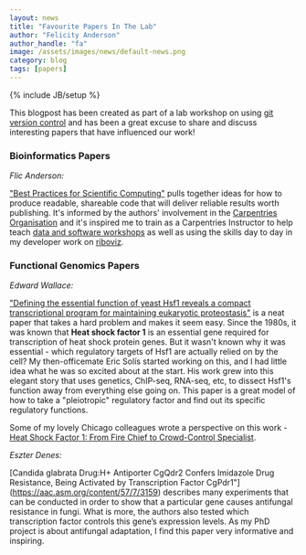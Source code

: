 ```yaml
---
layout: news
title: "Favourite Papers In The Lab"
author: "Felicity Anderson"
author_handle: "fa"
image: /assets/images/news/default-news.png
category: blog
tags: [papers]
---
```

{% include JB/setup %}

This blogpost has been created as part of a lab workshop on using [git version control](https://en.wikipedia.org/wiki/Git) and has been a great excuse to share and discuss interesting papers that have influenced our work!

### Bioinformatics Papers

*Flic Anderson:*

["Best Practices for Scientific Computing"](https://doi.org/10.1371/journal.pbio.1001745) pulls together ideas for how to produce readable, shareable code that will deliver reliable results worth publishing. It's informed by the authors' involvement in the [Carpentries Organisation](https://carpentries.org/) and it's inspired me to train as a Carpentries Instructor to help teach [data and software workshops](https://edcarp.github.io/) as well as using the skills day to day in my developer work on [riboviz](https://github.com/riboviz/riboviz).


### Functional Genomics Papers

*Edward Wallace:*

["Defining the essential function of yeast Hsf1 reveals a compact transcriptional program for maintaining eukaryotic proteostasis"](https://dx.doi.org/10.1016%2Fj.molcel.2016.05.014) is a neat paper that takes a hard problem and makes it seem easy. Since the 1980s, it was known that **Heat shock factor 1** is an essential gene required for transcription of heat shock protein genes. But it wasn't known why it was essential - which regulatory targets of Hsf1 are actually relied on by the cell? My then-officemate Eric Solís started working on this, and I had little idea what he was so excited about at the start. His work grew into this elegant story that uses genetics, ChIP-seq, RNA-seq, etc, to dissect Hsf1's function away from everything else going on. This paper is a great model of how to take a "pleiotropic" regulatory factor and find out its specific regulatory functions.

Some of my lovely Chicago colleagues wrote a perspective on this work - [Heat Shock Factor 1: From Fire Chief to Crowd-Control Specialist](http://dx.doi.org/10.1016/j.molcel.2016.06.026).

*Eszter Denes:*

[Candida glabrata Drug:H+ Antiporter CgQdr2 Confers Imidazole Drug Resistance, Being Activated by Transcription Factor CgPdr1"] (https://aac.asm.org/content/57/7/3159) describes many experiments that can be conducted in order to show that a particular gene causes antifungal resistance in fungi. What is more, the authors also tested which transcription factor controls this gene’s expression levels.
As my PhD project is about antifungal adaptation, I find this paper very informative and inspiring.

